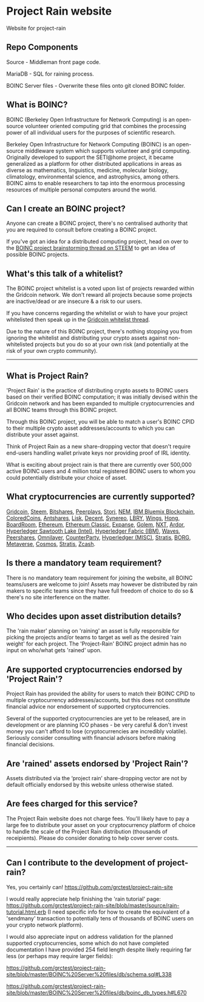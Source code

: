 # Project Rain website
Website for project-rain

## Repo Components
Source - Middleman front page code.

MariaDB - SQL for raining process.

BOINC Server files - Overwrite these files onto git cloned BOINC folder.

## What is BOINC?
BOINC (Berkeley Open Infrastructure for Network Computing) is an open-source volunteer oriented computing grid that combines the processing power of all individual users for the purposes of scientific research.

Berkeley Open Infrastructure for Network Computing (BOINC) is an open-source middleware system which supports volunteer and grid computing. Originally developed to support the SETI@home project, it became generalized as a platform for other distributed applications in areas as diverse as mathematics, linguistics, medicine, molecular biology, climatology, environmental science, and astrophysics, among others. BOINC aims to enable researchers to tap into the enormous processing resources of multiple personal computers around the world.

## Can I create an BOINC project?
Anyone can create a BOINC project, there's no centralised authority that you are required to consult before creating a BOINC project.

If you've got an idea for a distributed computing project, head on over to the [BOINC project brainstorming thread on STEEM](https://steemit.com/gridcoin/@cm-steem/brainstorming-new-boinc-projects-anyone-can-create-a-project-and-reward-their-users-with-gridcoin) to get an idea of possible BOINC projects.

## What's this talk of a whitelist?
The BOINC project whitelist is a voted upon list of projects rewarded within the Gridcoin network. We don't reward all projects because some projects are inactive/dead or are insecure & a risk to our users.

If you have concerns regarding the whitelist or wish to have your project whitelisted then speak up in the <a href="https://cryptocointalk.com/topic/29841-discussion-boinc-whitelist-monitoring/">Gridcoin whitelist thread</a>.

Due to the nature of this BOINC project, there's nothing stopping you from ignoring the whitelist and distributing your crypto assets against non-whitelisted projects but you do so at your own risk (and potentially at the risk of your own crypto community).

----------

## What is Project Rain?
'Project Rain' is the practice of distributing crypto assets to BOINC users based on their verified BOINC computation; it was initially devised within the Gridcoin network and has been expanded to multiple cryptocurrencies and all BOINC teams through this BOINC project.

Through this BOINC project, you will be able to match a user's BOINC CPID to their multiple crypto asset addresses/accounts to which you can distribute your asset against.

Think of Project Rain as a new share-dropping vector that doesn't require end-users handling wallet private keys nor providing proof of IRL identity.

What is exciting about project rain is that there are currently over 500,000 active BOINC users and 4 million total registered BOINC users to whom you could potentially distribute your choice of asset.

## What cryptocurrencies are currently supported?
<a href="https://gridcoin.us">Gridcoin</a>, <a href="https://steemit.com">Steem</a>, <a href="https://Bitshares.org">Bitshares</a>, <a href="http://www.peerplays.com/">Peerplays</a>, <a href="https://storj.io/">Storj</a>, <a href="http://nem.io/">NEM</a>, <a href="https://www.ibm.com/blockchain/bluemix.html">IBM Bluemix Blockchain</a>, <a href="http://coloredcoins.org/">ColoredCoins</a>, <a href="https://www.antshares.org/">Antshares</a>, <a href="https://lisk.io/">Lisk</a>, <a href="http://decent.ch/">Decent</a>, <a href="https://www.synereo.com/">Synereo</a>, <a href="https://lbry.io/">LBRY</a>, <a href="https://wings.ai/">Wings</a>, <a href="http://www.hongcoin.org/">Hong</a>, <a href="http://boardroom.to/">BoardRoom</a>, <a href="https://www.ethereum.org/">Ethereum</a>, <a href="https://ethereumclassic.github.io/">Ethereum Classic</a>, <a href="http://www.expanse.tech/">Expanse</a>, <a href="http://golemproject.net/">Golem</a>, <a href="https://nxt.org/">NXT</a>, <a href="https://ardorplatform.org/">Ardor</a>, <a href="https://github.com/intelledger">Hyperledger Sawtooth Lake (Intel)</a>, <a href="https://github.com/hyperledger/fabric">Hyperledger Fabric (IBM)</a>, <a href="https://wavesplatform.com/">Waves</a>, <a href="http://peershares.net/">Peershares</a>, <a href="http://www.omnilayer.org/">Omnilayer</a>, <a href="http://counterparty.io/">CounterParty</a>, <a href="https://www.hyperledger.org/">Hyperledger (MISC)</a>, <a href="http://stratisplatform.com/">Stratis</a>, <a href="http://borgdao.org/">BORG</a>, <a href="http://ico-en.viewfin.com/index-en.html">Metaverse</a>, <a href="http://cosmos.network/">Cosmos</a>, <a href="http://stratisplatform.com/">Stratis</a>, <a href="https://z.cash/">Zcash</a>.

## Is there a mandatory team requirement?
There is no mandatory team requirement for joining the website, all BOINC teams/users are welcome to join!
Assets may however be distributed by rain makers to specific teams since they have full freedom of choice to do so & there's no site interference on the matter.

## Who decides upon asset distribution details?
The 'rain maker' planning on 'raining' an asset is fully responsible for picking the projects and/or teams to target as well as the desired 'rain weight' for each project. The 'Project-Rain' BOINC project admin has no input on who/what gets 'rained' upon.

## Are supported cryptocurrencies endorsed by 'Project Rain'?
Project Rain has provided the ability for users to match their BOINC CPID to multiple cryptocurrency addresses/accounts, but this does not constitute financial advice nor endorsement of supported cryptocurrencies. 

Several of the supported cryptocurrencies are yet to be released, are in development or are planning ICO phases - be very careful & don't invest money you can't afford to lose (cryptocurrencies are incredibly volatile). Seriously consider consulting with financial advisors before making financial decisions.

## Are 'rained' assets endorsed by 'Project Rain'?
Assets distributed via the ‘project rain’ share-dropping vector are not by default officially endorsed by this website unless otherwise stated.

## Are fees charged for this service?
The Project Rain website does not charge fees. You'll likely have to pay a large fee to distribute your asset on your cryptocurrency platform of choice to handle the scale of the Project Rain distribution (thousands of receipients). Please do consider donating to help cover server costs.

------------------

## Can I contribute to the development of project-rain?
Yes, you certainly can! https://github.com/grctest/project-rain-site

I would really appreciate help finishing the 'rain tutorial' page: https://github.com/grctest/project-rain-site/blob/master/source/rain-tutorial.html.erb (I need specific info for how to create the equivalent of a 'sendmany' transaction to potentially tens of thousands of BOINC users on your crypto network platform).

I would also appreciate input on address validation for the planned supported cryptocurrencies, some which do not have completed documentation I have provided 254 field length despite likely requiring far less (or perhaps may require larger fields):

https://github.com/grctest/project-rain-site/blob/master/BOINC%20Server%20files/db/schema.sql#L338

https://github.com/grctest/project-rain-site/blob/master/BOINC%20Server%20files/db/boinc_db_types.h#L670